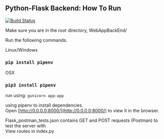 ## Python-Flask Backend: How To Run
[![Build Status](https://travis-ci.com/kramsey458/WebAppBackEnd.svg?branch=vertical-prototype)](https://travis-ci.com/kramsey458/WebAppBackEnd)

Make sure you are in the root directory, WebAppBackEnd/  

Run the following commands.  

Linux/Windows
### `pip install pipenv`
OSX
### `pip3 install pipenv`

run using: `gunicorn app:app`

using pipenv to install dependencies.<br>
Open [http://0.0.0.0:8000/](http://0.0.0.0:8000/) to view it in the browser. 

Flask_postman_tests.json contains GET and POST requests (Postman) to test the server with  
View routes in index.py
